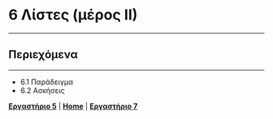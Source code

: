 # 6 Λίστες (μέρος ΙΙ)

---

## Περιεχόμενα

---

- 6.1 Παράδειγμα
- 6.2 Ασκήσεις

[**Εργαστήριο 5**](lab_05.md) | [**Home**](../README.md) | [**Εργαστήριο 7**](lab_07.md)